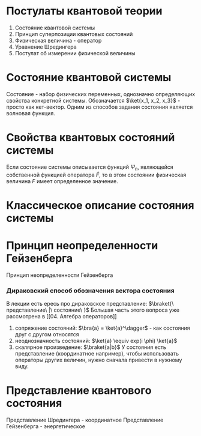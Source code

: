 # Постулаты квантовой теории
1. Состояние квантовой системы
2. Принцип суперпозиции квантовых состояний
3. Физическая величина - оператор
4. Уравнение Шредингера
5. Постулат об измерении физической величины

# Состояние квантовой системы
Состояние - набор физических переменных, однозначно определяющих свойства конкретной системы.
Обозначается $\ket{x_1, x_2, x_3}$ - просто как кет-вектор.
Одним из способов задания состояния является волновая функция. 

# Свойства квантовых состояний системы

Если состояние системы описывается функций $\Psi_n$, являющейся собственной функцией оператора $\hat F$, то в этом состоянии физическая величина $F$ имеет определенное значение. 

# Классическое описание состояния системы



# Принцип неопределенности Гейзенберга

Принцип неопределенности Гейзенберга

### Дираковский способ обозначения вектора состояния
В лекции есть ересь про дираковское представление:
$\braket{\ представление\ |\ состояние\ }$
Большая часть этого вопроса уже рассмотрена в [[04. Алгебра операторов]]
1. сопряжение состояний: $\bra{a} = \ket{a}^\dagger$ - как состояния друг с другом относятся
2. неоднозначность состояний: $\ket{a} \equiv exp(i \phi) \ket{a}$
3. скалярное произведение: $\braket{a|b}$
У состояния есть представление (координатное например), чтобы использовать операторы других величин, нужно сначала привести в нужному виду.

# Представление квантового состояния

Представление Шредингера - координатное
Представление Гейзенберга - энергетическое
